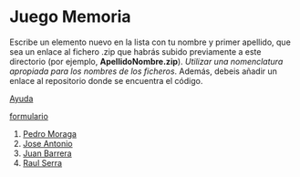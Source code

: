 Juego Memoria
======

Escribe un elemento nuevo en la lista con tu nombre y primer apellido, que sea un enlace al fichero .zip que habrás subido previamente a este directorio (por ejemplo, **ApellidoNombre.zip**). *Utilizar una nomenclatura apropiada para los nombres de los ficheros*.
Además, debeis añadir un enlace al repositorio donde se encuentra el código.

[Ayuda](https://lorca.act.uji.es/curso/mit-app-inventor/memory/)

[formulario](form.png)

1. [Pedro Moraga](https://github.com/Dreufter/MobileApps/tree/main/CardsGame)
2. [Jose Antonio](https://github.com/OteloxESP/JuegoDeCartas)
3. [Juan Barrera](https://github.com/Acaluw/JuegoMemoria)
4. [Raul Serra](https://github.com/XzRaulzX/Juego_Memoria)
